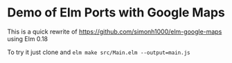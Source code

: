 # Demo of Elm Ports with Google Maps

This is a quick rewrite of https://github.com/simonh1000/elm-google-maps using Elm 0.18

To try it just clone and `elm make src/Main.elm --output=main.js`

